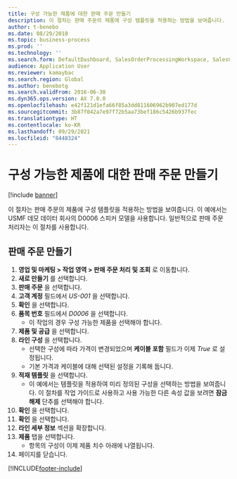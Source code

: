 ```yaml
---
title: 구성 가능한 제품에 대한 판매 주문 만들기
description: 이 절차는 판매 주문의 제품에 구성 템플릿을 적용하는 방법을 보여줍니다.
author: t-benebo
ms.date: 08/29/2018
ms.topic: business-process
ms.prod: ''
ms.technology: ''
ms.search.form: DefaultDashboard, SalesOrderProcessingWorkspace, SalesCreateOrder, SalesTable, PCRuntimeConfigurator, PCTemplateConfigurationSelection
audience: Application User
ms.reviewer: kamaybac
ms.search.region: Global
ms.author: benebotg
ms.search.validFrom: 2016-06-30
ms.dyn365.ops.version: AX 7.0.0
ms.openlocfilehash: e42f121d1efa66f85a3dd811606962b907ed177d
ms.sourcegitcommit: 3b87f042a7e97f72b5aa73bef186c5426b937fec
ms.translationtype: HT
ms.contentlocale: ko-KR
ms.lasthandoff: 09/29/2021
ms.locfileid: "8448324"
---
```

# <a name="create-a-sales-order-for-a-configurable-product"></a>구성 가능한 제품에 대한 판매 주문 만들기

[!include [banner](../../includes/banner.md)]

이 절차는 판매 주문의 제품에 구성 템플릿을 적용하는 방법을 보여줍니다. 이 예에서는 USMF 데모 데이터 회사의 D0006 스피커 모델을 사용합니다. 일반적으로 판매 주문 처리자는 이 절차를 사용합니다.

## <a name="create-a-sales-order"></a>판매 주문 만들기

1. **영업 및 마케팅 \> 작업 영역 \> 판매 주문 처리 및 조회** 로 이동합니다.
1. **새로 만들기** 를 선택합니다.
1. **판매 주문** 을 선택합니다.
1. **고객 계정** 필드에서 *US-001* 을 선택합니다. 
1. **확인** 을 선택합니다.
1. **품목 번호** 필드에서 *D0006* 을 선택합니다.
    * 이 작업의 경우 구성 가능한 제품을 선택해야 합니다.  
1. **제품 및 공급** 을 선택합니다.
1. **라인 구성** 을 선택합니다.
    * 선택한 구성에 따라 가격이 변경되었으며 **케이블 포함** 필드가 이제 *True* 로 설정됩니다.  
    * 기본 가격과 케이블에 대해 선택된 설정을 기록해 둡니다.  
1. **적재 템플릿** 을 선택합니다.
    * 이 예에서는 템플릿을 적용하여 미리 정의된 구성을 선택하는 방법을 보여줍니다. 이 절차를 작업 가이드로 사용하고 사용 가능한 다른 속성 값을 보려면 **잠금 해제** 단추를 선택해야 합니다.  
1. **확인** 을 선택합니다.
1. **확인** 을 선택합니다.
1. **라인 세부 정보** 섹션을 확장합니다.
1. **제품** 탭을 선택합니다.
    * 항목의 구성이 이제 제품 치수 아래에 나열됩니다.  
1. 페이지를 닫습니다.


[!INCLUDE[footer-include](../../../includes/footer-banner.md)]